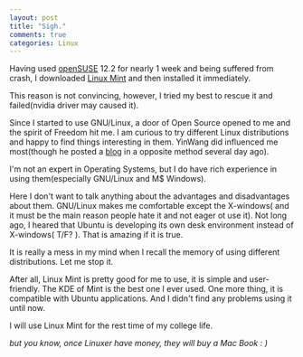 ```yaml
---
layout: post
title: "Sigh."
comments: true
categories: Linux
---
```


Having used [openSUSE](http://en.wikipedia.org/wiki/OpenSUSE) 12.2 for nearly 1 week and being suffered from crash, I downloaded [Linux Mint](http://en.wikipedia.org/wiki/Linux_mint) and then installed it immediately.  


This reason is not convincing, however, I tried my best to rescue it and failed(nvidia driver may caused it).  


Since I started to use GNU/Linux, a door of Open Source opened to me and the spirit of Freedom hit me. I am curious to try different Linux distributions and happy to find things interesting in them. YinWang did influenced me most(though he posted a [blog](http://blog.sina.com.cn/s/blog_5d90e82f0101ip7f.html) in a opposite method several day ago).


I'm not an expert in Operating Systems, but I do have rich experience in using them(especially GNU/Linux and M$ Windows).  


Here I don't want to talk anything about the advantages and disadvantages about them. GNU/Linux makes me comfortable except the X-windows( and it must be the main reason people hate it and not eager ot use it). Not long ago, I heared that Ubuntu is developing its own desk environment instead of X-windows( T/F? ). That is amazing if it is true.


It is really a mess in my mind when I recall the memory of using different distributions. Let me stop it.


After all, Linux Mint is pretty good for me to use, it is simple and user-friendly. The KDE of Mint is the best one I ever used. One more thing, it is compatible with Ubuntu applications. And I didn't find any problems using it until now.


I will use Linux Mint for the rest time of my college life. 


*but you know, once Linuxer have money, they will buy a Mac Book : )*




